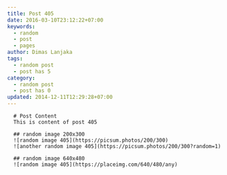```yaml
---
title: Post 405
date: 2016-03-10T23:12:22+07:00
keywords:
  - random
  - post
  - pages
author: Dimas Lanjaka
tags:
  - random post
  - post has 5
category:
  - random post
  - post has 0
updated: 2014-12-11T12:29:28+07:00
---
```


      # Post Content
      This is content of post 405

      ## random image 200x300
      ![random image 405](https://picsum.photos/200/300)
      ![another random image 405](https://picsum.photos/200/300?random=1)

      ## random image 640x480
      ![random image 405](https://placeimg.com/640/480/any)
      